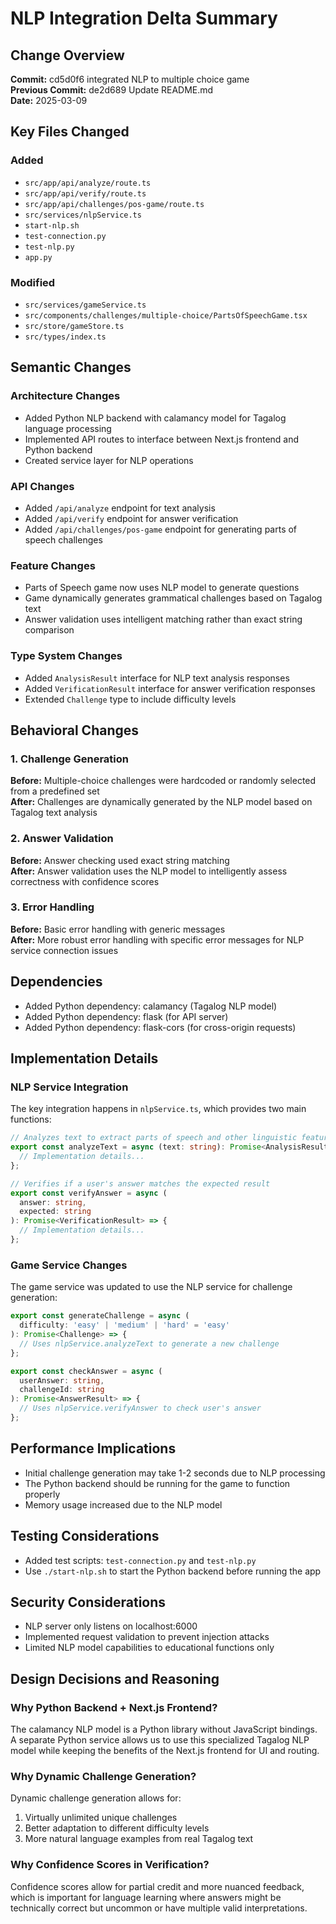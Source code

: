 # NLP Integration Delta Summary

## Change Overview
**Commit:** cd5d0f6 integrated NLP to multiple choice game  
**Previous Commit:** de2d689 Update README.md  
**Date:** 2025-03-09

## Key Files Changed

### Added
- `src/app/api/analyze/route.ts`
- `src/app/api/verify/route.ts`
- `src/app/api/challenges/pos-game/route.ts`
- `src/services/nlpService.ts`
- `start-nlp.sh`
- `test-connection.py`
- `test-nlp.py`
- `app.py`

### Modified
- `src/services/gameService.ts`
- `src/components/challenges/multiple-choice/PartsOfSpeechGame.tsx`
- `src/store/gameStore.ts`
- `src/types/index.ts`

## Semantic Changes

### Architecture Changes
- Added Python NLP backend with calamancy model for Tagalog language processing
- Implemented API routes to interface between Next.js frontend and Python backend
- Created service layer for NLP operations

### API Changes
- Added `/api/analyze` endpoint for text analysis
- Added `/api/verify` endpoint for answer verification
- Added `/api/challenges/pos-game` endpoint for generating parts of speech challenges

### Feature Changes
- Parts of Speech game now uses NLP model to generate questions
- Game dynamically generates grammatical challenges based on Tagalog text
- Answer validation uses intelligent matching rather than exact string comparison

### Type System Changes
- Added `AnalysisResult` interface for NLP text analysis responses
- Added `VerificationResult` interface for answer verification responses
- Extended `Challenge` type to include difficulty levels

## Behavioral Changes

### 1. Challenge Generation
**Before:** Multiple-choice challenges were hardcoded or randomly selected from a predefined set  
**After:** Challenges are dynamically generated by the NLP model based on Tagalog text analysis

### 2. Answer Validation
**Before:** Answer checking used exact string matching  
**After:** Answer validation uses the NLP model to intelligently assess correctness with confidence scores

### 3. Error Handling
**Before:** Basic error handling with generic messages  
**After:** More robust error handling with specific error messages for NLP service connection issues

## Dependencies
- Added Python dependency: calamancy (Tagalog NLP model)
- Added Python dependency: flask (for API server)
- Added Python dependency: flask-cors (for cross-origin requests)

## Implementation Details

### NLP Service Integration
The key integration happens in `nlpService.ts`, which provides two main functions:

```typescript
// Analyzes text to extract parts of speech and other linguistic features
export const analyzeText = async (text: string): Promise<AnalysisResult> => {
  // Implementation details...
};

// Verifies if a user's answer matches the expected result
export const verifyAnswer = async (
  answer: string, 
  expected: string
): Promise<VerificationResult> => {
  // Implementation details...
};
```

### Game Service Changes
The game service was updated to use the NLP service for challenge generation:

```typescript
export const generateChallenge = async (
  difficulty: 'easy' | 'medium' | 'hard' = 'easy'
): Promise<Challenge> => {
  // Uses nlpService.analyzeText to generate a new challenge
};

export const checkAnswer = async (
  userAnswer: string, 
  challengeId: string
): Promise<AnswerResult> => {
  // Uses nlpService.verifyAnswer to check user's answer
};
```

## Performance Implications
- Initial challenge generation may take 1-2 seconds due to NLP processing
- The Python backend should be running for the game to function properly
- Memory usage increased due to the NLP model

## Testing Considerations
- Added test scripts: `test-connection.py` and `test-nlp.py`
- Use `./start-nlp.sh` to start the Python backend before running the app

## Security Considerations
- NLP server only listens on localhost:6000
- Implemented request validation to prevent injection attacks
- Limited NLP model capabilities to educational functions only

## Design Decisions and Reasoning

### Why Python Backend + Next.js Frontend?
The calamancy NLP model is a Python library without JavaScript bindings. A separate Python service allows us to use this specialized Tagalog NLP model while keeping the benefits of the Next.js frontend for UI and routing.

### Why Dynamic Challenge Generation?
Dynamic challenge generation allows for:
1. Virtually unlimited unique challenges
2. Better adaptation to different difficulty levels
3. More natural language examples from real Tagalog text

### Why Confidence Scores in Verification?
Confidence scores allow for partial credit and more nuanced feedback, which is important for language learning where answers might be technically correct but uncommon or have multiple valid interpretations.